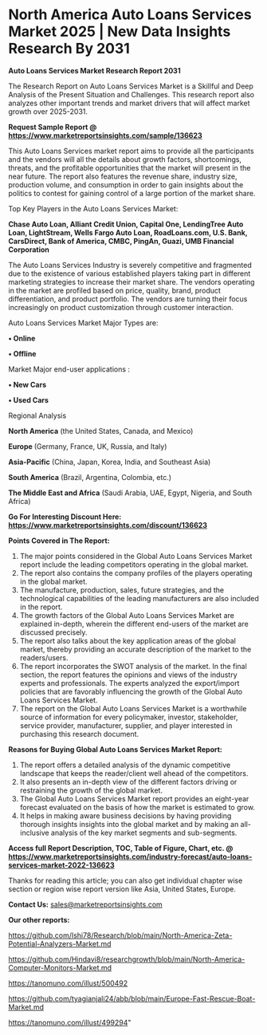  # North America Auto Loans Services Market 2025 | New Data Insights Research By 2031

<strong>Auto Loans Services Market Research Report 2031</strong>

The Research Report on Auto Loans Services Market is a Skillful and Deep Analysis of the Present Situation and Challenges. This research report also analyzes other important trends and market drivers that will affect market growth over 2025-2031.

<strong>Request Sample Report @ <a href=https://www.marketreportsinsights.com/sample/136623>https://www.marketreportsinsights.com/sample/136623</a></strong>

This Auto Loans Services market report aims to provide all the participants and the vendors will all the details about growth factors, shortcomings, threats, and the profitable opportunities that the market will present in the near future. The report also features the revenue share, industry size, production volume, and consumption in order to gain insights about the politics to contest for gaining control of a large portion of the market share.

Top Key Players in the Auto Loans Services Market:

<strong>Chase Auto Loan, Alliant Credit Union, Capital One, LendingTree Auto Loan, LightStream, Wells Fargo Auto Loan, RoadLoans.com, U.S. Bank, CarsDirect, Bank of America, CMBC, PingAn, Guazi, UMB Financial Corporation</strong>

The Auto Loans Services Industry is severely competitive and fragmented due to the existence of various established players taking part in different marketing strategies to increase their market share. The vendors operating in the market are profiled based on price, quality, brand, product differentiation, and product portfolio. The vendors are turning their focus increasingly on product customization through customer interaction.

Auto Loans Services Market Major Types are:

<strong>• Online

• Offline</strong>

Market Major end-user applications :

<strong>• New Cars

• Used Cars</strong>

Regional Analysis

</u><strong><b>North America</b></strong> (the United States, Canada, and Mexico)

<strong><b>Europe </b></strong>(Germany, France, UK, Russia, and Italy)

<strong><b>Asia-Pacific</b></strong> (China, Japan, Korea, India, and Southeast Asia)

<strong><b>South America</b></strong> (Brazil, Argentina, Colombia, etc.)

<strong><b>The Middle East and Africa</b></strong> (Saudi Arabia, UAE, Egypt, Nigeria, and South Africa)

<strong>Go For Interesting Discount Here: <a href=https://www.marketreportsinsights.com/discount/136623>https://www.marketreportsinsights.com/discount/136623</a></strong>

<strong>Points Covered in The Report:</strong>
<ol>
  <li>The major points considered in the Global Auto Loans Services Market report include the leading competitors operating in the global market.</li>
  <li>The report also contains the company profiles of the players operating in the global market.</li>
  <li>The manufacture, production, sales, future strategies, and the technological capabilities of the leading manufacturers are also included in the report.</li>
  <li>The growth factors of the Global Auto Loans Services Market are explained in-depth, wherein the different end-users of the market are discussed precisely.</li>
  <li>The report also talks about the key application areas of the global market, thereby providing an accurate description of the market to the readers/users.</li>
  <li>The report incorporates the SWOT analysis of the market. In the final section, the report features the opinions and views of the industry experts and professionals. The experts analyzed the export/import policies that are favorably influencing the growth of the Global Auto Loans Services Market.</li>
  <li>The report on the Global Auto Loans Services Market is a worthwhile source of information for every policymaker, investor, stakeholder, service provider, manufacturer, supplier, and player interested in purchasing this research document.</li>
</ol>
<strong>Reasons for Buying Global Auto Loans Services Market Report:</strong>

<ol>
  <li>The report offers a detailed analysis of the dynamic competitive landscape that keeps the reader/client well ahead of the competitors.</li>
  <li>It also presents an in-depth view of the different factors driving or restraining the growth of the global market.</li>
  <li>The Global Auto Loans Services Market report provides an eight-year forecast evaluated on the basis of how the market is estimated to grow.</li>
  <li>It helps in making aware business decisions by having providing thorough insights insights into the global market and by making an all-inclusive analysis of the key market segments and sub-segments.</li>
</ol>
<strong>Access full Report Description, TOC, Table of Figure, Chart, etc. @ <a href=https://www.marketreportsinsights.com/industry-forecast/auto-loans-services-market-2022-136623>https://www.marketreportsinsights.com/industry-forecast/auto-loans-services-market-2022-136623</a></strong>


Thanks for reading this article; you can also get individual chapter wise section or region wise report version like Asia, United States, Europe.

<strong>Contact Us:</strong>
sales@marketreportsinsights.com

<strong>Our other reports:</strong>

<a href=https://github.com/Ishi78/Research/blob/main/North-America-Zeta-Potential-Analyzers-Market.md>https://github.com/Ishi78/Research/blob/main/North-America-Zeta-Potential-Analyzers-Market.md</a>

<a href=https://github.com/Hindavi8/researchgrowth/blob/main/North-America-Computer-Monitors-Market.md>https://github.com/Hindavi8/researchgrowth/blob/main/North-America-Computer-Monitors-Market.md</a>

<a href=https://tanomuno.com/illust/500492>https://tanomuno.com/illust/500492</a>

<a href=https://github.com/tyagianjali24/abb/blob/main/Europe-Fast-Rescue-Boat-Market.md>https://github.com/tyagianjali24/abb/blob/main/Europe-Fast-Rescue-Boat-Market.md</a>

<a href=https://tanomuno.com/illust/499294>https://tanomuno.com/illust/499294</a>"
